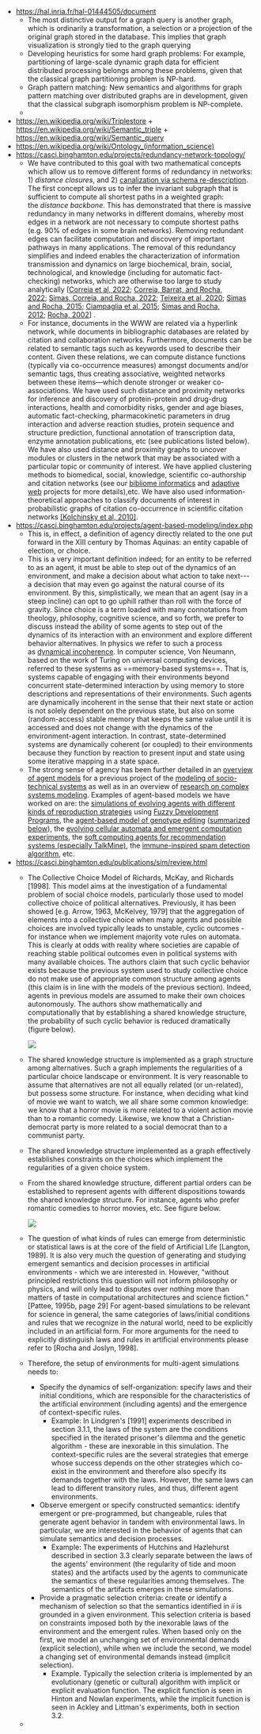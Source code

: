 - https://hal.inria.fr/hal-01444505/document
	- The most distinctive output for a graph query is another graph, which is ordinarily a transformation, a selection or a projection of the original graph stored in the database. This implies that graph visualization is strongly tied to the graph querying
	- Developing heuristics for some hard graph problems: For example, partitioning of large-scale dynamic graph data for efficient distributed processing belongs among these problems, given that the classical graph partitioning problem is NP-hard.
	- Graph pattern matching: New semantics and algorithms for graph pattern matching over distributed graphs are in development, given that the classical subgraph isomorphism problem is NP-complete.
	-
- https://en.wikipedia.org/wiki/Triplestore + https://en.wikipedia.org/wiki/Semantic_triple + https://en.wikipedia.org/wiki/Semantic_query
- https://en.wikipedia.org/wiki/Ontology_(information_science)
- https://casci.binghamton.edu/projects/redundancy-network-topology/
	- We have contributed to this goal with two mathematical concepts which allow us to remove different forms of redundancy in networks: 1) *distance closures*, and 2) [canalization via schema re-description](https://casci.binghamton.edu/projects/control-automata/). The first concept allows us to infer the invariant subgraph that is sufficient to compute all shortest paths in a weighted graph: the *distance backbone*. This has demonstrated that there is massive redundancy in many networks in different domains, whereby most edges in a network are not necessary to compute shortest paths (e.g. 90% of edges in some brain networks). Removing redundant edges can facilitate computation and discovery of important pathways in many applications. The removal of this redundancy simplifies and indeed enables the characterization of information transmission and dynamics on large biochemical, brain, social, technological, and knowledge (including for automatic fact-checking) networks, which are otherwise too large to study analytically [[Correia et al, 2022](https://www.biorxiv.org/content/10.1101/2022.03.02.482557v2); [Correia, Barrat, and Rocha, 2022](https://doi.org/10.1101/2022.02.02.478784); [Simas, Correia, and Rocha, 2022](https://doi.org/10.1093/comnet/cnab021); [Teixeira et al, 2020](https://casci.binghamton.edu/publications/ps/BrainBackbonesComplexNetworks20.pdf); [Simas and Rocha, 2015](https://casci.binghamton.edu/publications/NWS14.php); [Ciampaglia et al, 2015](https://casci.binghamton.edu/publications/PLOSONE15B.php); [Simas and Rocha, 2012](https://casci.binghamton.edu/publications/WI2012.html); [Rocha, 2002](https://casci.binghamton.edu/publications/semimetricIOS.html)] .
	- For instance, documents in the WWW are related via a hyperlink network, while documents in bibliographic databases are related by citation and collaboration networks. Furthermore, documents can be related to semantic tags such as keywords used to describe their content. Given these relations, we can compute distance functions (typically via co-occurrence measures) amongst documents and/or semantic tags, thus creating associative, weighted networks between these items—which denote stronger or weaker co-associations. We have used such distance and proximity networks for inference and discovery of protein-protein and drug-drug interactions, health and comorbidity risks, gender and age biases, automatic fact-checking, pharmacokinetic parameters in drug interaction and adverse reaction studies, protein sequence and structure prediction, functional annotation of transcription data, enzyme annotation publications, etc (see publications listed below). We have also used distance and proximity graphs to uncover modules or clusters in the network that may be associated with a particular topic or community of interest. We have applied clustering methods to biomedical, social, knowledge, scientific co-authorship and citation networks (see our [bibliome informatics](https://casci.binghamton.edu/projects/biomedical-text-mining/) and [adaptive web](https://casci.binghamton.edu/projects/knowledge-networks/) projects for more details),etc. We have also used information-theoretical approaches to classify documents of interest in probabilistic graphs of citation co-occurrence in scientific citation networks [[Kolchinsky et al, 2010]](https://casci.binghamton.edu/publications/TCBB10.html).
- https://casci.binghamton.edu/projects/agent-based-modeling/index.php
	- This is, in effect, a definition of agency directly related to the one put forward in the XIII century by Thomas Aquinas: an entity capable of election, or choice.
	- This is a very important definition indeed; for an entity to be referred to as an agent, it must be able to step out of the dynamics of an environment, and make a decision about what action to take next---a decision that may even go against the natural course of its environment. By this, simplistically, we mean that an agent (say in a steep incline) can opt to go uphill rather than roll with the force of gravity. Since choice is a term loaded with many connotations from theology, philosophy, cognitive science, and so forth, we prefer to discuss instead the ability of some agents to step out of the dynamics of its interaction with an environment and explore different behavior alternatives. In physics we refer to such a process as [dynamical incoherence](https://casci.binghamton.edu/publications/caalife04.html). In computer science, Von Neumann, based on the work of Turing on universal computing devices, referred to these systems as ==memory-based systems==. That is, systems capable of engaging with their environments beyond concurrent state-determined interaction by using memory to store descriptions and representations of their environments. Such agents are dynamically incoherent in the sense that their next state or action is not solely dependent on the previous state, but also on some (random-access) stable memory that keeps the same value until it is accessed and does not change with the dynamics of the environment-agent interaction. In contrast, state-determined systems are dynamically coherent (or coupled) to their environments because they function by reaction to present input and state using some iterative mapping in a state space.
	- The strong sense of agency has been further detailed in an [overview of agent models](https://casci.binghamton.edu/publications/sim/review.html) for a previous project of the [modeling of socio-technical systems](http://wwwc3.lanl.gov/~joslyn/nmsu/) as well as in an overview of [research on complex systems modeling](https://casci.binghamton.edu/publications/complex/csm.html). Examples of agent-based models we have worked on are: the [simulations of evolving agents with different kinds of reproduction strategies](https://casci.binghamton.edu/projects/biosemiotics) using [Fuzzy Development Programs](https://casci.binghamton.edu/publications/FDP/index.html), the [agent-based model of genotype editing](https://casci.binghamton.edu/publications/editing/) ([summarized below](https://casci.binghamton.edu/projects/agent-based-modeling/index.php#RNA)), the [evolving cellular automata and emergent computation experiments](https://casci.binghamton.edu/projects/control-automata/index.php#EVCA), the [soft computing agents for recommendation systems (especially TalkMine)](https://casci.binghamton.edu/projects/knowledge-networks/), the [immune-inspired spam detection algorithm](https://casci.binghamton.edu/projects/agent-based-modeling/index.php#ais), etc.
- https://casci.binghamton.edu/publications/sim/review.html
	- The Collective Choice Model of Richards, McKay, and Richards [1998]. This model aims at the investigation of a fundamental problem of social choice models, particularly those used to model collective choice of political alternatives. Previously, it has been showed [e.g. Arrow, 1963, McKelvey, 1979] that the aggregation of elements into a collective choice when many agents and possible choices are involved typically leads to unstable, cyclic outcomes - for instance when we implement majority vote rules on automata. This is clearly at odds with reality where societies are capable of reaching stable political outcomes even in political systems with many available choices. The authors claim that such cyclic behavior exists because the previous system used to study collective choice do not make use of appropriate common structure among agents (this claim is in line with the models of the previous section). Indeed, agents in previous models are assumed to make their own choices autonomously. The authors show mathematically and computationally that by establishing a shared knowledge structure, the probability of such cyclic behavior is reduced dramatically (figure below).
	  
	  ![](https://casci.binghamton.edu/publications/sim/figures/revie0%7Bimage11%7D.gif)
	- The shared knowledge structure is implemented as a graph structure among alternatives. Such a graph implements the regularities of a particular choice landscape or environment. It is very reasonable to assume that alternatives are not all equally related (or un-related), but possess some structure. For instance, when deciding what kind of movie we want to watch, we all share some common knowledge: we know that a horror movie is more related to a violent action movie than to a romantic comedy. Likewise, we know that a Christian-democrat party is more related to a social democrat than to a communist party.
	- The shared knowledge structure implemented as a graph effectively establishes constraints on the choices which implement the regularities of a given choice system.
	- From the shared knowledge structure, different partial orders can be established to represent agents with different dispositions towards the shared knowledge structure. For instance, agents who prefer romantic comedies to horror movies, etc. See figure below.
	  
	  ![](https://casci.binghamton.edu/publications/sim/figures/revie0%7Bimage12%7D.gif)
	- The question of what kinds of rules can emerge from deterministic or statistical laws is at the core of the field of Artificial Life [Langton, 1989]. It is also very much the question of generating and studying emergent semantics and decision processes in artificial environments - which we are interested in. However, "without principled restrictions this question will not inform philosophy or physics, and will only lead to disputes over nothing more than matters of taste in computational architectures and science fiction." [Pattee, 1995b, page 29] For agent-based simulations to be relevant for science in general, the same categories of laws/initial conditions and rules that we recognize in the natural world, need to be explicitly included in an artificial form. For more arguments for the need to explicitly distinguish laws and rules in artificial environments please refer to [Rocha and Joslyn, 1998].
	- Therefore, the setup of environments for multi-agent simulations needs to:
		- Specify the dynamics of self-organization: specify laws and their initial conditions, which are responsible for the characteristics of the artificial environment (including agents) and the emergence of context-specific rules.
			- Example: In Lindgren's [1991] experiments described in section 3.1.1, the laws of the system are the conditions specified in the iterated prisoner's dilemma and the genetic algorithm - these are inexorable in this simulation. The context-specific rules are the several strategies that emerge whose success depends on the other strategies which co-exist in the environment and therefore also specify its demands together with the laws. However, the same laws can lead to different transitory rules, and thus, different agent environments.
		- Observe emergent or specify constructed semantics: identify emergent or pre-programmed, but changeable, rules that generate agent behavior in tandem with environmental laws. In particular, we are interested in the behavior of agents that can simulate semantics and decision processes.
			- Example: The experiments of Hutchins and Hazlehurst described in section 3.3 clearly separate between the laws of the agents' environment (the regularity of tide and moon states) and the artifacts used by the agents to communicate the semantics of these regularities among themselves. The semantics of the artifacts emerges in these simulations.
		- Provide a pragmatic selection criteria: create or identify a mechanism of selection so that the semantics identified in *ii* is grounded in a given environment. This selection criteria is based on constraints imposed both by the inexorable laws of the environment and the emergent rules. When based only on the first, we model an unchanging set of environmental demands (explicit selection), while when we include the second, we model a changing set of environmental demands instead (implicit selection).
			- Example. Typically the selection criteria is implemented by an evolutionary (genetic or cultural) algorithm with implicit or explicit evaluation function. The explicit function is seen in Hinton and Nowlan experiments, while the implicit function is seen in Ackley and Littman's experiments, both in section 3.2.
	-